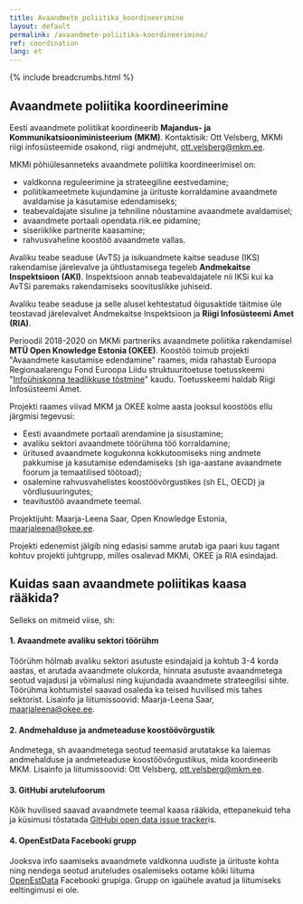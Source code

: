 ```yaml
---
title: Avaandmete_poliitika_koordineerimine
layout: default
permalink: /avaandmete-poliitika-koordineerimine/
ref: coordination
lang: et
---
```

{% include breadcrumbs.html %}

## Avaandmete poliitika koordineerimine

Eesti avaandmete poliitikat koordineerib **Majandus- ja Kommunikatsiooniministeerium (MKM)**. Kontaktisik: Ott Velsberg, MKMi riigi infosüsteemide osakond, riigi andmejuht, ott.velsberg@mkm.ee.

MKMi põhiülesanneteks avaandmete poliitika koordineerimisel on:

- valdkonna reguleerimine ja strateegiline eestvedamine;
- poliitikameetmete kujundamine ja ürituste korraldamine avaandmete avaldamise ja kasutamise edendamiseks;
- teabevaldajate sisuline ja tehniline nõustamine avaandmete avaldamisel;
- avaandmete portaali opendata.riik.ee pidamine;
- siseriiklike partnerite kaasamine;
- rahvusvaheline koostöö avaandmete vallas.

Avaliku teabe seaduse (AvTS) ja isikuandmete kaitse seaduse (IKS) rakendamise järelevalve ja ühtlustamisega tegeleb **Andmekaitse Inspektsioon (AKI)**. Inspektsioon annab teabevaldajatele nii IKSi kui ka AvTSi paremaks rakendamiseks soovituslikke juhiseid.

Avaliku teabe seaduse  ja selle alusel kehtestatud õigusaktide täitmise üle teostavad järelevalvet Andmekaitse Inspektsioon ja **Riigi Infosüsteemi Amet (RIA)**.

Perioodil 2018-2020 on MKMi partneriks avaandmete poliitika rakendamisel **MTÜ Open Knowledge Estonia (OKEE)**. Koostöö toimub projekti "Avaandmete kasutamise edendamine" raames, mida rahastab Euroopa Regionaalarengu Fond Euroopa Liidu struktuuritoetuse toetusskeemi "[Infoühiskonna teadlikkuse tõstmine](https://www.ria.ee/et/struktuuritoetused/toetusskeem-infouhiskonna-teadlikkuse-tostmine.html  "Infoühiskonna teadlikkuse tõstmine")" kaudu. Toetusskeemi haldab Riigi Infosüsteemi Amet.

Projekti raames viivad MKM ja OKEE kolme aasta jooksul koostöös ellu järgmisi tegevusi:
- Eesti avaandmete portaali arendamine ja sisustamine;
- avaliku sektori avaandmete töörühma töö korraldamine;
- üritused avaandmete kogukonna kokkutoomiseks ning andmete pakkumise ja kasutamise edendamiseks (sh iga-aastane avaandmete foorum ja temaatilised töötoad);
- osalemine rahvusvahelistes koostöövõrgustikes (sh EL, OECD) ja võrdlusuuringutes;
- teavitustöö avaandmete teemal.

Projektijuht: Maarja-Leena Saar, Open Knowledge Estonia, maarjaleena@okee.ee.

Projekti edenemist jälgib ning edasisi samme arutab iga paari kuu tagant kohtuv projekti juhtgrupp, milles osalevad MKMi, OKEE ja RIA esindajad.

## Kuidas saan avaandmete poliitikas kaasa rääkida?

Selleks on mitmeid viise, sh:

#### 1. Avaandmete avaliku sektori töörühm
Töörühm hõlmab avaliku sektori asutuste esindajaid ja kohtub 3-4 korda aastas, et arutada avaandmete olukorda, hinnata asutuste avaandmetega seotud vajadusi ja võimalusi ning kujundada avaandmete strateegilisi sihte. Töörühma kohtumistel saavad osaleda ka teised huvilised mis tahes sektorist. Lisainfo ja liitumissoovid: Maarja-Leena Saar, maarjaleena@okee.ee.

#### 2. Andmehalduse ja andmeteaduse koostöövõrgustik
Andmetega, sh avaandmetega seotud teemasid arutatakse ka laiemas andmehalduse ja andmeteaduse koostöövõrgustikus, mida koordineerib MKM. Lisainfo ja liitumissoovid: Ott Velsberg, ott.velsberg@mkm.ee.

#### 3. GitHubi arutelufoorum
Kõik huvilised saavad avaandmete teemal kaasa rääkida, ettepanekuid teha ja küsimusi tõstatada [GitHubi open data issue tracker](https://github.com/okestonia/Estonian-Open-Data-Issue-Tracker/issues "GitHubi open data issue tracker")is.

#### 4. OpenEstData Facebooki grupp
Jooksva info saamiseks avaandmete valdkonna uudiste ja ürituste kohta ning nendega seotud aruteludes osalemiseks ootame kõiki liituma [OpenEstData](https://www.facebook.com/groups/1792458637715167/ "OpenEstData") Facebooki grupiga. Grupp on igaühele avatud ja liitumiseks eeltingimusi ei ole.
